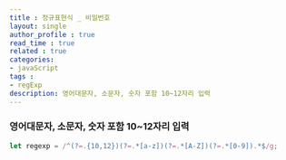 ```yaml
---
title : 정규표현식 _ 비밀번호
layout: single
author_profile : true
read_time : true
related : true
categories:
- javaScript
tags :
- regExp
description: 영어대문자, 소문자, 숫자 포함 10~12자리 입력
---
```


### 영어대문자, 소문자, 숫자 포함 10~12자리 입력
``` javaScript
let regexp = /^(?=.{10,12})(?=.*[a-z])(?=.*[A-Z])(?=.*[0-9]).*$/g;
```